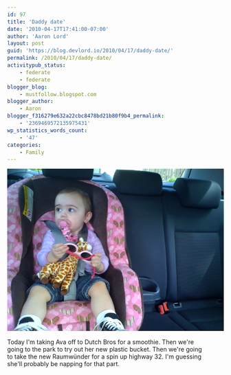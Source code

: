```yaml
---
id: 97
title: 'Daddy date'
date: '2010-04-17T17:41:00-07:00'
author: 'Aaron Lord'
layout: post
guid: 'https://blog.devlord.io/2010/04/17/daddy-date/'
permalink: /2010/04/17/daddy-date/
activitypub_status:
    - federate
    - federate
blogger_blog:
    - mustfollow.blogspot.com
blogger_author:
    - Aaron
blogger_f316279e632a22cbc8478bd21b80f9b4_permalink:
    - '2369469572135975431'
wp_statistics_words_count:
    - '47'
categories:
    - Family
---
```


<p class="mobile-photo"><a href="/assets/img/2011/10/photo-713438.jpg"><img src="/assets/img/2011/10/photo-713438.jpg?w=300" border="0" alt="" /></a></p>Today I&#039;m taking Ava off to Dutch Bros for a smoothie. Then we&#039;re  <br>going to the park to try out her new plastic bucket. Then we&#039;re going  <br>to take the new Raumwünder for a spin up highway 32. I&#039;m guessing  <br>she&#039;ll probably be napping for that part.